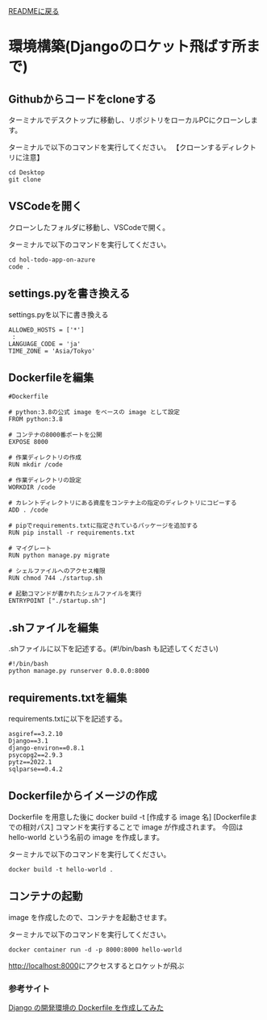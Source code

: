 [READMEに戻る](../README.md)
# 環境構築(Djangoのロケット飛ばす所まで)
## Githubからコードをcloneする
ターミナルでデスクトップに移動し、リポジトリをローカルPCにクローンします。

ターミナルで以下のコマンドを実行してください。 【クローンするディレクトリに注意】

```
cd Desktop
git clone 
```

## VSCodeを開く
クローンしたフォルダに移動し、VSCodeで開く。

ターミナルで以下のコマンドを実行してください。

```
cd hol-todo-app-on-azure
code .
```

## settings.pyを書き換える
settings.pyを以下に書き換える

```
ALLOWED_HOSTS = ['*']
 :
LANGUAGE_CODE = 'ja'
TIME_ZONE = 'Asia/Tokyo'
```

## Dockerfileを編集

```
#Dockerfile

# python:3.8の公式 image をベースの image として設定
FROM python:3.8

# コンテナの8000番ポートを公開
EXPOSE 8000

# 作業ディレクトリの作成
RUN mkdir /code

# 作業ディレクトリの設定
WORKDIR /code

# カレントディレクトリにある資産をコンテナ上の指定のディレクトリにコピーする
ADD . /code

# pipでrequirements.txtに指定されているパッケージを追加する
RUN pip install -r requirements.txt

# マイグレート
RUN python manage.py migrate

# シェルファイルへのアクセス権限
RUN chmod 744 ./startup.sh

# 起動コマンドが書かれたシェルファイルを実行
ENTRYPOINT ["./startup.sh"]
```

## .shファイルを編集
.shファイルに以下を記述する。(#!/bin/bash も記述してください)

```
#!/bin/bash
python manage.py runserver 0.0.0.0:8000
```

## requirements.txtを編集
requirements.txtに以下を記述する。

```
asgiref==3.2.10
Django==3.1
django-environ==0.8.1
psycopg2==2.9.3
pytz==2022.1
sqlparse==0.4.2
```

## Dockerfileからイメージの作成
Dockerfile を用意した後に docker build -t [作成する image 名] [Dockerfileまでの相対パス] コマンドを実行することで image が作成されます。
今回は hello-world という名前の image を作成します。

ターミナルで以下のコマンドを実行してください。

```
docker build -t hello-world .
```


## コンテナの起動
image を作成したので、コンテナを起動させます。

ターミナルで以下のコマンドを実行してください。

```
docker container run -d -p 8000:8000 hello-world
```

[http://localhost:8000](http://localhost:8000)にアクセスするとロケットが飛ぶ

### 参考サイト
[Django の開発環境の Dockerfile を作成してみた](https://qiita.com/sugurutakahashi12345/items/6d68e6bb9163961a8d4d)













